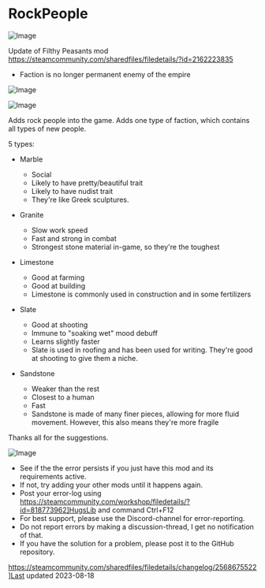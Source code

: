 # RockPeople

![Image](https://i.imgur.com/buuPQel.png)

Update of Filthy Peasants mod
https://steamcommunity.com/sharedfiles/filedetails/?id=2162223835

- Faction is no longer permanent enemy of the empire

![Image](https://i.imgur.com/pufA0kM.png)

	
![Image](https://i.imgur.com/Z4GOv8H.png)

Adds rock people into the game. Adds one type of faction, which contains all types of new people.

5 types:

- Marble
     - Social
     - Likely to have pretty/beautiful trait
     - Likely to have nudist trait
     * They're like Greek sculptures.

- Granite
     - Slow work speed
     - Fast and strong in combat
     * Strongest stone material in-game, so they're the toughest 

- Limestone
     - Good at farming
     - Good at building
     * Limestone is commonly used in construction and in some fertilizers

- Slate
     - Good at shooting
     - Immune to "soaking wet" mood debuff
     - Learns slightly faster
     * Slate is used in roofing and has been used for writing. They're good at shooting to give them a niche.

- Sandstone
     - Weaker than the rest
     - Closest to a human
     - Fast
     * Sandstone is made of many finer pieces, allowing for more fluid movement. However, this also means they're more fragile


Thanks all for the suggestions.

![Image](https://i.imgur.com/PwoNOj4.png)



-  See if the the error persists if you just have this mod and its requirements active.
-  If not, try adding your other mods until it happens again.
-  Post your error-log using https://steamcommunity.com/workshop/filedetails/?id=818773962]HugsLib and command Ctrl+F12
-  For best support, please use the Discord-channel for error-reporting.
-  Do not report errors by making a discussion-thread, I get no notification of that.
-  If you have the solution for a problem, please post it to the GitHub repository.




https://steamcommunity.com/sharedfiles/filedetails/changelog/2568675522]Last updated 2023-08-18
